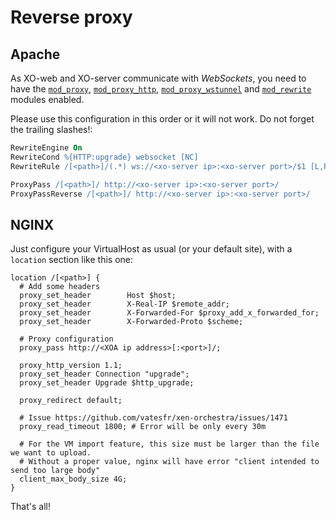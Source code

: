 # Reverse proxy

## Apache

As XO-web and XO-server communicate with _WebSockets_, you need to have the [`mod_proxy`](http://httpd.apache.org/docs/2.4/mod/mod_proxy.html), [`mod_proxy_http`](http://httpd.apache.org/docs/2.4/mod/mod_proxy_http.html), [`mod_proxy_wstunnel`](http://httpd.apache.org/docs/2.4/mod/mod_proxy_wstunnel.html) and [`mod_rewrite`](http://httpd.apache.org/docs/2.4/mod/mod_rewrite.html) modules enabled.

Please use this configuration in this order or it will not work. Do not forget the trailing slashes!:

```apache
RewriteEngine On
RewriteCond %{HTTP:upgrade} websocket [NC]
RewriteRule /[<path>]/(.*) ws://<xo-server ip>:<xo-server port>/$1 [L,P]

ProxyPass /[<path>]/ http://<xo-server ip>:<xo-server port>/
ProxyPassReverse /[<path>]/ http://<xo-server ip>:<xo-server port>/
```

## NGINX

Just configure your VirtualHost as usual (or your default site), with a `location` section like this one:

```nginx
location /[<path>] {
  # Add some headers
  proxy_set_header        Host $host;
  proxy_set_header        X-Real-IP $remote_addr;
  proxy_set_header        X-Forwarded-For $proxy_add_x_forwarded_for;
  proxy_set_header        X-Forwarded-Proto $scheme;

  # Proxy configuration
  proxy_pass http://<XOA ip address>[:<port>]/;

  proxy_http_version 1.1;
  proxy_set_header Connection "upgrade";
  proxy_set_header Upgrade $http_upgrade;

  proxy_redirect default;

  # Issue https://github.com/vatesfr/xen-orchestra/issues/1471
  proxy_read_timeout 1800; # Error will be only every 30m

  # For the VM import feature, this size must be larger than the file we want to upload.
  # Without a proper value, nginx will have error "client intended to send too large body"
  client_max_body_size 4G;
}
```

That's all!
